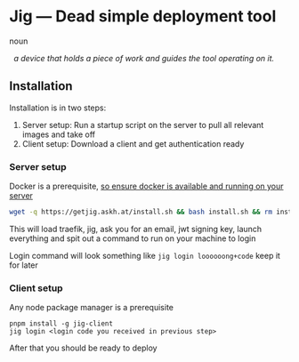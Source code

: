 # Jig — Dead simple deployment tool

noun

&nbsp; _a device that holds a piece of work and guides the tool operating on it._

## Installation

Installation is in two steps:

1. Server setup: Run a startup script on the server to pull all relevant images and take off
2. Client setup: Download a client and get authentication ready

### Server setup

Docker is a prerequisite, [so ensure docker is available and running on your server](https://docs.docker.com/engine/install/)

```bash
wget -q https://getjig.askh.at/install.sh && bash install.sh && rm install.sh
```

This will load traefik, jig, ask you for an email, jwt signing key, launch everything and spit out a command to run on your machine to login

Login command will look something like `jig login loooooong+code` keep it for later

### Client setup

Any node package manager is a prerequisite

```
pnpm install -g jig-client
jig login <login code you received in previous step>
```

After that you should be ready to deploy
